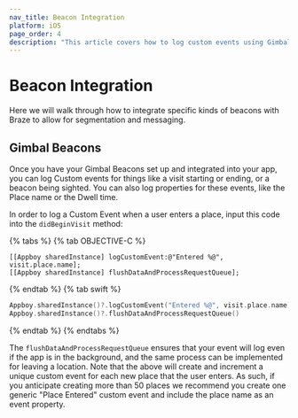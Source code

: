 ```yaml
---
nav_title: Beacon Integration
platform: iOS
page_order: 4
description: "This article covers how to log custom events using Gimbal Beacons for iOS."
---
```

# Beacon Integration

Here we will walk through how to integrate specific kinds of beacons with Braze to allow for segmentation and messaging.

## Gimbal Beacons

Once you have your Gimbal Beacons set up and integrated into your app, you can log Custom events for things like a visit starting or ending, or a beacon being sighted. You can also log properties for these events, like the Place name or the Dwell time.

In order to log a Custom Event when a user enters a place, input this code into the `didBeginVisit` method:

{% tabs %}
{% tab OBJECTIVE-C %}

```objc
[[Appboy sharedInstance] logCustomEvent:@"Entered %@", visit.place.name];
[[Appboy sharedInstance] flushDataAndProcessRequestQueue];
```

{% endtab %}
{% tab swift %}

```swift
Appboy.sharedInstance()?.logCustomEvent("Entered %@", visit.place.name)
Appboy.sharedInstance()?.flushDataAndProcessRequestQueue()
```

{% endtab %}
{% endtabs %}

The `flushDataAndProcessRequestQueue` ensures that your event will log even if the app is in the background, and the same process can be implemented for leaving a location. Note that the above will create and increment a unique custom event for each new place that the user enters. As such, if you anticipate creating more than 50 places we recommend you create one generic "Place Entered" custom event and include the place name as an event property.
